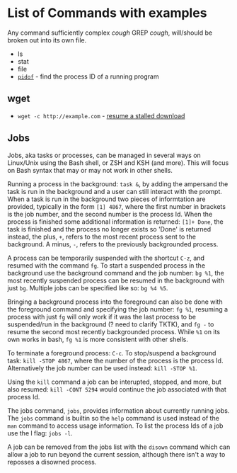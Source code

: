 # List of Commands with examples

Any command sufficiently complex *cough* GREP *cough*, will/should be broken out into its own file.

* ls
* stat
* file
* [`pidof`](https://linux.die.net/man/8/pidof) - find the process ID of a running program

## wget

* `wget -c http://example.com` - [resume a stalled download](https://www.garron.me/en/bits/wget-resume-continue-broken-download.html)

## Jobs

Jobs, aka tasks or processes, can be managed in several ways on Linux/Unix using the Bash shell, or ZSH and KSH (and more). This will focus on Bash syntax that may or may not work in other shells.

Running a process in the background: `task &`, by adding the ampersand the task is run in the background and a user can still interact with the prompt. When a task is run in the background two pieces of informtation are provided, typically in the form `[1] 4867`, where the first number in brackets is the job number, and the second number is the process Id. When the process is finished some additional information is returned: `[1]+ Done`, the task is finished and the process no longer exists so 'Done' is returned instead, the plus, `+`, refers to the most recent process sent to the background. A minus, `-`, refers to the previously backgrounded process.

A process can be temporarily suspended with the shortcut `C-z`, and resumed with the command `fg`. To start a suspended process in the background use the background command and the job number: `bg %1`, the most recently suspended process can be resumed in the background with just `bg`. Multiple jobs can be specified like so: `bg %4 %5`.

Bringing a background process into the foreground can also be done with the foreground command and specifying the job number: `fg %1`, resuming a process with just `fg` will only work if it was the last process to be suspended/run in the background (? need to clarify TKTK), and `fg -` to resume the second most recently backgrounded process. While `%1` on its own works in bash, `fg %1` is more consistent with other shells.

To terminate a foreground process: `C-c`. To stop/suspend a background task: `kill -STOP 4867`, where the number of the process is the process Id. Alternatively the job number can be used instead: `kill -STOP %1`.

Using the `kill` command a job can be interupted, stopped, and more, but also resumed: `kill -CONT 5294` would continue the job associated with that process Id.

The jobs command, `jobs`, provides information about currently running jobs. The `jobs` command is builtin so the `help` command is used instead of the `man` command to access usage information. To list the process Ids of a job use the l flag: `jobs -l`.

A job can be removed from the jobs list with the `disown` command which can allow a job to run beyond the current session, although there isn't a way to reposses a disowned process.